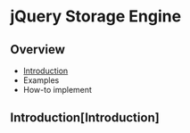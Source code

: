 jQuery Storage Engine
=====================

Overview
--------
* [Introduction](#introduction)
* Examples
* How-to implement

Introduction[Introduction]
------------
